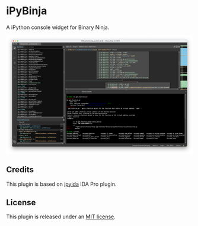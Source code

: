 # iPyBinja

A iPython console widget for Binary Ninja.

<img align="center" src="./resources/preview.png">

## Credits
This plugin is based on [ipyida](https://github.com/eset/ipyida) IDA Pro plugin.

## License

This plugin is released under an [MIT license](./LICENSE).